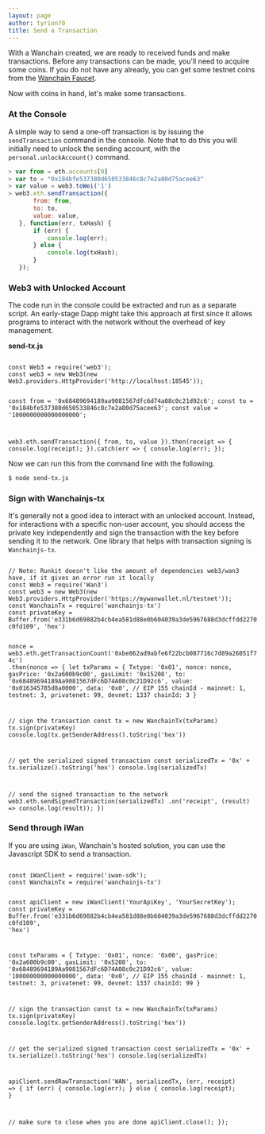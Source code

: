 ```yaml
---
layout: page
author: tyrion70
title: Send a Transaction
---
```


With a Wanchain created, we are ready to received funds and make transactions. Before any transactions can be made, you'll need to acquire some coins. If you do not have any already, you can get some testnet coins from the [Wanchain Faucet](https://faucet1.wanchain.org).

Now with coins in hand, let's make some transactions.

### At the Console

A simple way to send a one-off transaction is by issuing the `sendTransaction`
command in the console. Note that to do this you will initially need to unlock
the sending account, with the `personal.unlockAccount()` command.

```js
> var from = eth.accounts[0]
> var to = "0x184bfe537380d650533846c8c7e2a80d75acee63"
> var value = web3.toWei('1')
> web3.eth.sendTransaction({
       from: from,
       to: to,
       value: value,
   }, function(err, txHash) {
       if (err) {
           console.log(err);
       } else {
           console.log(txHash);
       }
   });
```

### Web3 with Unlocked Account

The code run in the console could be extracted and run as a separate script. An
early-stage Dapp might take this approach at first since it allows programs to
interact with the network without the overhead of key management.

**send-tx.js**
<div id="runkit-element" class="runkit-element">
<code></code>
<code>
const Web3 = require('web3');
const web3 = new Web3(new Web3.providers.HttpProvider('http://localhost:18545'));

const from = '0x68489694189aa9081567dfc6d74a08c0c21d92c6';
const to = '0x184bfe537380d650533846c8c7e2a80d75acee63';
const value = '1000000000000000000';

web3.eth.sendTransaction({ from, to, value }).then(receipt => {
  console.log(receipt);
}).catch(err => {
  console.log(err);
});
</code>
</div>

Now we can run this from the command line with the following.

```bash
$ node send-tx.js
```

### Sign with Wanchainjs-tx

It's generally not a good idea to interact with an unlocked account. Instead, for interactions with a specific non-user account, you should access the private key independently and sign the transaction with the key before sending it to the network. One library that helps with transaction signing is `Wanchainjs-tx`.

<div id="runkit-element" class="runkit-element">
<code></code>
<code>
// Note: Runkit doesn't like the amount of dependencies web3/wan3 have, if it gives an error run it locally
const Web3 = require('Wan3')
const web3 = new Web3(new Web3.providers.HttpProvider('https://mywanwallet.nl/testnet'));
const WanchainTx = require('wanchainjs-tx')
const privateKey = Buffer.from('e331b6d69882b4cb4ea581d88e0b604039a3de5967688d3dcffdd2270c0fd109', 'hex')

nonce = web3.eth.getTransactionCount('0xbe862ad9abfe6f22bcb087716c7d89a26051f74c')
  .then(nonce => {
    let txParams = {
      Txtype: '0x01',
      nonce: nonce,
      gasPrice: '0x2a600b9c00',
      gasLimit: '0x15208',
      to: '0x68489694189Aa9081567dFc6D74A08c0c21D92c6',
      value: '0x016345785d8a0000',
      data: '0x0',
      // EIP 155 chainId - mainnet: 1, testnet: 3, privatenet: 99, devnet: 1337
      chainId: 3
    }

  // sign the transaction
  const tx = new WanchainTx(txParams)
  tx.sign(privateKey)
  console.log(tx.getSenderAddress().toString('hex'))

  // get the serialized signed transaction
  const serializedTx = '0x' + tx.serialize().toString('hex')
  console.log(serializedTx)
  
  // send the signed transaction to the network
  web3.eth.sendSignedTransaction(serializedTx)
    .on('receipt', (result) => console.log(result));
})
</code>
</div>

### Send through iWan

If you are using `iWan`, Wanchain's hosted solution, you can use the Javascript SDK to send a transaction.

<div id="runkit-element" class="runkit-element">
<code></code>
<code>
const iWanClient = require('iwan-sdk');
const WanchainTx = require('wanchainjs-tx')

const apiClient = new iWanClient('YourApiKey', 'YourSecretKey');
const privateKey = Buffer.from('e331b6d69882b4cb4ea581d88e0b604039a3de5967688d3dcffdd2270c0fd109', 'hex')

const txParams = {
  Txtype: '0x01',
  nonce: '0x00',
  gasPrice: '0x2a600b9c00',
  gasLimit: '0x5208',
  to: '0x68489694189Aa9081567dFc6D74A08c0c21D92c6',
  value: '100000000000000000',
  data: '0x0',
  // EIP 155 chainId - mainnet: 1, testnet: 3, privatenet: 99, devnet: 1337
  chainId: 99
}

// sign the transaction
const tx = new WanchainTx(txParams)
tx.sign(privateKey)
console.log(tx.getSenderAddress().toString('hex'))

// get the serialized signed transaction
const serializedTx = '0x' + tx.serialize().toString('hex')
console.log(serializedTx)

apiClient.sendRawTransaction('WAN', serializedTx, (err, receipt) => {
  if (err) {
    console.log(err);
  } else {
    console.log(receipt);
  }

  // make sure to close when you are done
  apiClient.close();
});
</code>
</div>
